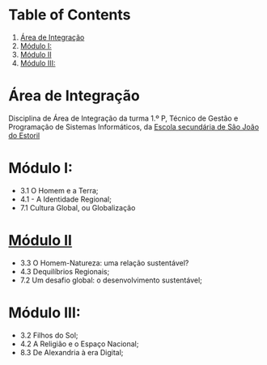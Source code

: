 
# Table of Contents

1.  [Área de Integração](#orgd2f086f)
2.  [Módulo I:](#org5583345)
3.  [Módulo II](#org9b5188a)
4.  [Módulo III:](#orgf849ae5)



<a id="orgd2f086f"></a>

# Área de Integração

Disciplina de Área de Integração da turma 1.º P, Técnico de Gestão e Programação de Sistemas Informáticos, da [Escola secundária de São João do Estoril](http://aesje.pt/ESSJE/index.htm)


<a id="org5583345"></a>

# Módulo I:

-   3.1 O Homem e a Terra;
-   4.1 - A Identidade Regional;
-   7.1  Cultura Global, ou Globalização


<a id="org9b5188a"></a>

# [Módulo II](./modulo2.md)

-   3.3 O Homem-Natureza: uma relação sustentável?
-   4.3 Dequilíbrios Regionais;
-   7.2 Um desafio global: o desenvolvimento sustentável;


<a id="orgf849ae5"></a>

# Módulo III:

-   3.2 Filhos do Sol;
-   4.2 A Religião e o Espaço Nacional;
-   8.3 De Alexandria à era Digital;

